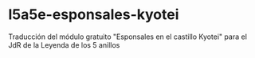 # l5a5e-esponsales-kyotei
Traducción del módulo gratuito "Esponsales en el castillo Kyotei" para el JdR de la Leyenda de los 5 anillos
